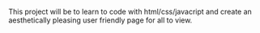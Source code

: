 This project will be to learn to code with html/css/javacript and create an aesthetically pleasing user friendly page for all to view.


